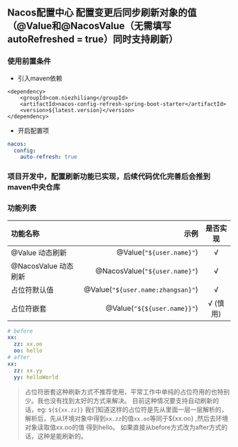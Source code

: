 ## Nacos配置中心 配置变更后同步刷新对象的值（@Value和@NacosValue（无需填写autoRefreshed = true）同时支持刷新）

### 使用前置条件

- 引入maven依赖

```pom
<dependency>
    <groupId>com.niezhiliang</groupId>
    <artifactId>nacos-config-refresh-spring-boot-starter</artifactId>
    <version>${latest.version}</version>
</dependency>
```

- 开启配置项

```yaml
nacos:
  config:
    auto-refresh: true
```

### 项目开发中，配置刷新功能已实现，后续代码优化完善后会推到maven中央仓库

### 功能列表

| 功能名称 | 示例 | 是否实现 |
| :-----| ----: | :----: |
| @Value 动态刷新 | @Value(`"${user.name}"`) | √ |
| @NacosValue 动态刷新 | @NacosValue(`"${user.name}"`) | √ |
| 占位符默认值 | @Value(`"${user.name:zhangsan}"`) | √ |
| 占位符嵌套 | @Value(`"${${user.name}}"`) | √ (慎用)|

```yaml
# before
xx:
  zz: xx.oo
  oo: hello
# after
xx:
  zz: xx.yy
  yy: helloWorld
```

> 占位符嵌套这种刷新方式不推荐使用，平常工作中单纯的占位符用的也特别少。我也没有找到太好的方式来解决。
> 目前这种情况要支持自动刷新的话，eg: `${${xx.zz}}` 我们知道这样的占位符是先从里面一层一层解析的，
> 解析后，先从环境对象中得到`xx.zz`的值`xx.oo`等同于${xx.oo} ,然后去环境对象读取值xx.oo的值 得到hello。
> 如果直接从before方式改为after方式的话，这种是能刷新的。



